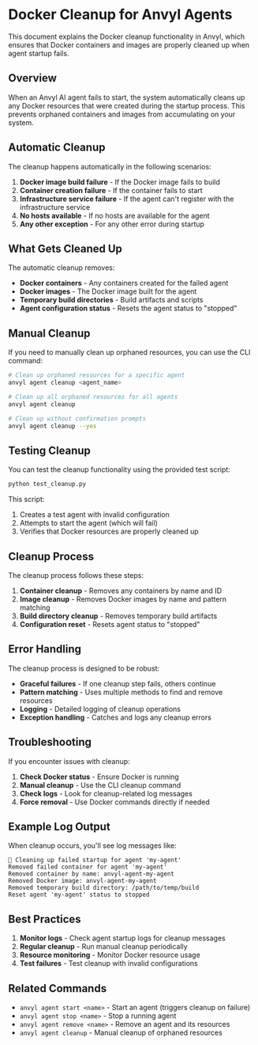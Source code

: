 # Docker Cleanup for Anvyl Agents

This document explains the Docker cleanup functionality in Anvyl, which ensures that Docker containers and images are properly cleaned up when agent startup fails.

## Overview

When an Anvyl AI agent fails to start, the system automatically cleans up any Docker resources that were created during the startup process. This prevents orphaned containers and images from accumulating on your system.

## Automatic Cleanup

The cleanup happens automatically in the following scenarios:

1. **Docker image build failure** - If the Docker image fails to build
2. **Container creation failure** - If the container fails to start
3. **Infrastructure service failure** - If the agent can't register with the infrastructure service
4. **No hosts available** - If no hosts are available for the agent
5. **Any other exception** - For any other error during startup

## What Gets Cleaned Up

The automatic cleanup removes:

- **Docker containers** - Any containers created for the failed agent
- **Docker images** - The Docker image built for the agent
- **Temporary build directories** - Build artifacts and scripts
- **Agent configuration status** - Resets the agent status to "stopped"

## Manual Cleanup

If you need to manually clean up orphaned resources, you can use the CLI command:

```bash
# Clean up orphaned resources for a specific agent
anvyl agent cleanup <agent_name>

# Clean up all orphaned resources for all agents
anvyl agent cleanup

# Clean up without confirmation prompts
anvyl agent cleanup --yes
```

## Testing Cleanup

You can test the cleanup functionality using the provided test script:

```bash
python test_cleanup.py
```

This script:
1. Creates a test agent with invalid configuration
2. Attempts to start the agent (which will fail)
3. Verifies that Docker resources are properly cleaned up

## Cleanup Process

The cleanup process follows these steps:

1. **Container cleanup** - Removes any containers by name and ID
2. **Image cleanup** - Removes Docker images by name and pattern matching
3. **Build directory cleanup** - Removes temporary build artifacts
4. **Configuration reset** - Resets agent status to "stopped"

## Error Handling

The cleanup process is designed to be robust:

- **Graceful failures** - If one cleanup step fails, others continue
- **Pattern matching** - Uses multiple methods to find and remove resources
- **Logging** - Detailed logging of cleanup operations
- **Exception handling** - Catches and logs any cleanup errors

## Troubleshooting

If you encounter issues with cleanup:

1. **Check Docker status** - Ensure Docker is running
2. **Manual cleanup** - Use the CLI cleanup command
3. **Check logs** - Look for cleanup-related log messages
4. **Force removal** - Use Docker commands directly if needed

## Example Log Output

When cleanup occurs, you'll see log messages like:

```
🧹 Cleaning up failed startup for agent 'my-agent'
Removed failed container for agent 'my-agent'
Removed container by name: anvyl-agent-my-agent
Removed Docker image: anvyl-agent-my-agent
Removed temporary build directory: /path/to/temp/build
Reset agent 'my-agent' status to stopped
```

## Best Practices

1. **Monitor logs** - Check agent startup logs for cleanup messages
2. **Regular cleanup** - Run manual cleanup periodically
3. **Resource monitoring** - Monitor Docker resource usage
4. **Test failures** - Test cleanup with invalid configurations

## Related Commands

- `anvyl agent start <name>` - Start an agent (triggers cleanup on failure)
- `anvyl agent stop <name>` - Stop a running agent
- `anvyl agent remove <name>` - Remove an agent and its resources
- `anvyl agent cleanup` - Manual cleanup of orphaned resources